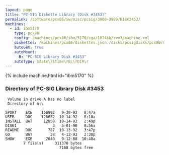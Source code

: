 ```yaml
---
layout: page
title: "PC-SIG Diskette Library (Disk #3453)"
permalink: /software/pcx86/sw/misc/pcsig/3000-3999/DISK3453/
machines:
  - id: ibm5170
    type: pcx86
    config: /machines/pcx86/ibm/5170/cga/1024kb/rev3/machine.xml
    diskettes: /machines/pcx86/diskettes.json,/disks/pcsigdisks/pcx86/diskettes.json
    autoGen: true
    autoMount:
      B: "PC-SIG Library Disk #3453"
    autoType: $date\r$time\rB:\rDIR\r
---
```


{% include machine.html id="ibm5170" %}

### Directory of PC-SIG Library Disk #3453

     Volume in drive A has no label
     Directory of A:\

    SPORT    EXE    168992   9-30-92   8:47a
    USER     DOC    126652  10-14-92   8:10a
    INSTALL  BAT     12858  10-14-92   2:49p
    DISK1                3   5-01-90   8:56a
    README   DOC       787  10-13-92   3:47p
    GO       BAT        38   4-13-93   2:30p
    SHOW     EXE      2040   9-12-88  10:48a
            7 file(s)     311370 bytes
                            7168 bytes free
